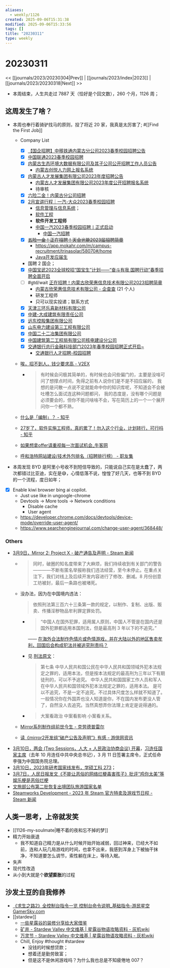 ```yaml
---
aliases:
  - weekly/1126
created: 2025-09-06T15:31:38
modified: 2025-09-06T15:33:56
tags: []
title: "20230311"
type: weekly
---
```


# 20230311

<< [[journals/2023/20230304|Prev]] | [[journals/2023/index|2023]] | [[journals/2023/20230318|Next]] >>

- 本周结束，人生共走过 7887 天（恰好是个回文数），260 个月，1126 周；

## 这周发生了啥？

- 本周也奉行着骑驴找马的原则，投了将近 20 家，我真是太厉害了; #[[Find the First Job]]
  - Company List
    - [x] [【国企招聘】中移铁通内蒙古分公司2023春季校园招聘公告](https://mp.weixin.qq.com/s/Dxs8e19GHYJ1yVzxCZDi7g)
    - [x] [中国联通2023春季校园招聘](https://chinaunicom.zhaopin.com/com.html)
    - [x] [内蒙古生态环境大数据有限公司及其子公司公开招聘工作人员公告](https://mp.weixin.qq.com/s/ZbffGryGVJALAxg6y6vtgg)
      - [内蒙古创悦人力网上报名系统](http://exam.nmcyrl.com/my)
    - [x] [内蒙古人才发展集团有限公司2023年度招聘公告](https://mp.weixin.qq.com/s/5N51cijdfxmYInh1SddYZg)
      - [内蒙古人才发展集团有限公司2023年度公开招聘报名系统](http://bm.nmgksw.com/NMGRCFZJT2023/WebPages/UserSendAudit.aspx)
      - 待审核
    - [x] [六险二金！内蒙古分公司招聘](https://mp.weixin.qq.com/s/1A1A3Caw8Lt4d2lN-fpExQ)
    - [x] [2月宣讲行程｜一汽-大众2023春季校园招聘](https://mp.weixin.qq.com/s/LLc-xf_MeCsSQijlfSnrGA)
      - [信息管理与信息系统](https://faw-zhaopin.hotjob.cn/SU603374380dcad4635b836531/pb/posDetail.html?postId=634fd2db0dcad415540608df&postType=campus)；
      - [软件工程](https://faw-zhaopin.hotjob.cn/SU603374380dcad4635b836531/pb/posDetail.html?postId=634fd2db2f9d24539d00b7e4&postType=campus)
      - **软件开发工程师**
      - [中国一汽2023春季校园招聘丨正式启动](https://mp.weixin.qq.com/s/RmdlYCfCQLcoGAN1firBMw)
        - [中国一汽招聘](https://faw-zhaopin.hotjob.cn/)
    - [x] ~~[五险一金！正在招聘！天合光能2023届招聘简章](https://mp.weixin.qq.com/s/FfGeRZgTo7GwRcRmp7_OHg)~~
      - https://app.mokahr.com/m/campus-recruitment/trinasolar/58070#/home
      - [Java开发应届生](https://app.mokahr.com/campus-recruitment/trinasolar/58070#/job/46198971-1066-4cfa-b70d-a342501b0133)
    - 国聘 2 国企；
    - [x] [中国宝武2023全球校招“国宝生”计划——“奋斗有我 国聘行动”春季招聘全面开启](https://mp.weixin.qq.com/s?srcid=0307HbYL0IkoZfhl86lTIb0d&scene=23&sharer_sharetime=1678174725251&mid=2247617233&sharer_shareid=476f959d7bbea03dedb21732b2a9911f&sn=66d327a4564f95f0c4abd8167238d55e&idx=3&__biz=MzU4MzQ2NzUxMw%3D%3D&chksm=fdabe247cadc6b51ffe752ad2fd5be96d69977c3439b4d43a253dc70efe9ad5627f8aaa29a23&mpshare=1#rd)
    - [ ] #gtd/wait [正在招聘！内蒙古欣荣惠信息技术有限公司2023招聘简章](https://mp.weixin.qq.com/s/DAb15geEO6ePG1Xfn6Db6g)
      - [内蒙古欣荣惠信息技术有限公司 - 企查查](https://www.qcc.com/firm/c5fd77c4ae6c00dd83e395a20d4ef2d9.html) (21 个人)
      - 研发工程师
      - 只可以现实投递；联系方式
    - [x] [天津三环乐喜新材料有限公司](https://imu.nmbys.cn/teachin/view/id/9208)
    - [x] [中建-大成建筑有限责任公司](https://imu.nmbys.cn/teachin/view/id/9154)
    - [x] [远东控股集团有限公司](https://imu.nmbys.cn/teachin/view/id/9335)
    - [x] [山东电力建设第三工程有限公司](https://imu.nmbys.cn/teachin/view/id/9070)
    - [x] [中国二十二冶集团有限公司](https://imu.nmbys.cn/teachin/view/id/9294)
    - [x] [中国建筑第二工程局有限公司核电建设分公司](https://imu.nmbys.cn/teachin/view/id/9245)
    - [x] [交通银行总行金融科技部门2023年春季校园招聘正式开启~](https://mp.weixin.qq.com/s/5yHcQmnZ_CxBEU9IQ_xD3w)
      - [交通银行人才招聘-校园招聘](https://job.bankcomm.com/queryPosition.do)
  - [唉，招不到人，钱少要求高 - V2EX](https://www.v2ex.com/t/920862)
    - > 有时候会问极其简单的，有时候也会问些偏门的，主要是没啥可问了想撑点时间，免得之前有人说你们是不是不招应届的，
      我想的是问散一点说不定就能命中你的知识库呢，不知道会不会被吐槽怎么面试连这种问题都问，
      我的态度是，没有哪个问题是必须要会的，但你不能问啥啥不会，写在简历上的一个一个展开问你一个都不熟，

  - [什么是「编制」？ - 知乎](https://www.zhihu.com/question/20476176)
  - [27岁了，软件实施工程师，真的累了！勿入这个行业，计划转行，可行吗 - 知乎](https://zhuanlan.zhihu.com/p/27675196)
  - [如果想拿offer请重视每一次面试机会_牛客网](https://www.nowcoder.com/feed/main/detail/8eabc88feb2b445387ebfe2a7c1995cd)
  - [呼和浩特网站建设/技术外包排名（招聘排行榜） - 职友集](https://www.jobui.com/rank/company/view/huhehaote/wangzhanjianshe/)
- 本周发现 BYD 是阿里小号收不到短信导致的，只能说自己实在是太蠢了，两次都错过比亚迪，实在是😅，心情低落不说，惶惶了好几天，也等不到 BYD 的一个流程，度日如年；
- [x] Enable kiwi browser bing ai copilot.
  - Just use like in ungoogle-chrome
  - Devtools -> More tools -> Network conditions
    - Disable cache
    - User agent
  - https://developer.chrome.com/docs/devtools/device-mode/override-user-agent/
  - https://www.searchenginejournal.com/change-user-agent/368448/

### Others

- [3月9日，Mirror 2: Project X - 破产通告及声明 - Steam 新闻](https://store.steampowered.com/news/app/1832640/view/3678916525458192957?l=schinese)
  - > 同时，破圈的知名度带来了大麻烦，我们持续收到有关部门的警告————不断有匿名举报称我们违法经营，至今未停止。在重点关注下，我们对线上及后续开发内容进行了修改、删减。8 月份创意工坊被封，最后一条路也被堵死。
  - 没办法，因为在中国境内违法：

      > 依照刑法第三百六十三条第一款的规定，以制作、复制、出版、贩卖、传播淫秽物品牟利罪定罪处罚。

    - > “中国人在国外犯罪，适用属人原则，中国人不管是在国内还是国外犯罪都适用本国刑法，但是最高刑 3 年以下的不追究。”

      —— [在海外合法制作色情片或色情游戏，并在大陆以外的地区售卖牟利，回国后会构成犯法并被追究刑责吗？](https://www.reddit.com/r/China_irl/comments/tbiitn/%E5%9C%A8%E6%B5%B7%E5%A4%96%E5%90%88%E6%B3%95%E5%88%B6%E4%BD%9C%E8%89%B2%E6%83%85%E7%89%87%E6%88%96%E8%89%B2%E6%83%85%E6%B8%B8%E6%88%8F%E5%B9%B6%E5%9C%A8%E5%A4%A7%E9%99%86%E4%BB%A5%E5%A4%96%E7%9A%84%E5%9C%B0%E5%8C%BA%E5%94%AE%E5%8D%96%E7%89%9F%E5%88%A9%E5%9B%9E%E5%9B%BD%E5%90%8E%E4%BC%9A%E6%9E%84%E6%88%90%E7%8A%AF%E6%B3%95%E5%B9%B6%E8%A2%AB%E8%BF%BD%E7%A9%B6%E5%88%91%E8%B4%A3%E5%90%97/)

    - 见 [刑法原文](http://gongbao.court.gov.cn/Details/f8e30d0689b23f57bfc782d21035c3.html?sw=%E4%B8%AD%E5%8D%8E%E4%BA%BA%E6%B0%91%E5%85%B1%E5%92%8C%E5%9B%BD%E5%88%91%E6%B3%95)：

        > 第七条 中华人民共和国公民在中华人民共和国领域外犯本法规定之罪的，适用本法，但是按本法规定的最高刑为三年以下有期徒刑的，可以不予追究。
      中华人民共和国国家工作人员和军人在中华人民共和国领域外犯本法规定之罪的，适用本法。
      是可以不追究，不是一定不追究。不过具体尺度怎么样就不知道了。
      一般情况你在外国弄也没人知道是你，不在国内发布更没人管了，自然没人去追究。当然真想弄你法理上肯定是说得通的。

    - > 大案看政治 中案看影响 小案看关系。
  - [Mirror系列制作组前世今生 - 克劳德普雷尔](https://api.xiaoheihe.cn/v3/bbs/app/api/web/share?link_id=101142320)
  - [读《mirror2开发组“破产公告及声明”》有感 - 游侠网资讯](https://api.xiaoheihe.cn/v3/bbs/app/api/web/share?link_id=101149016)
- [3月10日，两会 (Two Sessions，人大 + 人民政治协商会议) 开幕](https://twitter.com/abcchinese/status/1634019903710658560)，[习连任国家主席](https://twitter.com/nytchinese/status/1634099564809519107)（去年 10 月连任中共中央总书记），3 月 11 日签署主席令，正式任命李强为中国国务院总理。
- [3月10日，2023年研考国家线发布，学硕工科 273](https://www.thepaper.cn/newsDetail_forward_22198183)；
- [3月7日，人民日报发文《不能让恶俗的网络烂梗毒害孩子》批评“鸡你太美”等娱乐梗是恶俗烂梗](https://chinadigitaltimes.net/chinese/693601.html)
- [文旅部公布第二批恢复出境团队旅游国家名单](https://www.jiemian.com/article/9048377.html)
- [Steamworks Development - 2023 年 Steam 官方特卖及游戏节日程 - Steam 新闻](https://store.steampowered.com/news/group/4145017/view/3645136358931000680?l=schinese)

## 人类一思考，上帝就发笑

- [[1126-my-soulmate|睡不着的夜和忘不掉的梦]]
- 精力开始衰退
  - 我不知道自己精力是从什么时候开始开始减弱，回过神来，已经大不如前，连和人玩几局游戏的时间，也拿不出来，我感到浑身上下被抽干抹净，不知道要怎么调节，索性躺在床上，等待入眠。
- 失声
- 现代性改造
- 从小到大就是个**欲望膨胀**的过程

## 沙发土豆的自我修养

- [《求生之路2》全控制台指令一览 控制台命令说明_基础指令-游民星空 GamerSky.com](https://www.gamersky.com/handbook/201707/925899.shtml)
- [[stardew]]
  - [一些星露谷的装修分享给大家借鉴](https://api.xiaoheihe.cn/v3/bbs/app/api/web/share?link_id=100974438)
  - [矿井 - Stardew Valley 中文维基 | 星露谷物语攻略资料 - 灰机wiki](https://xinglugu.huijiwiki.com/wiki/%E7%9F%BF%E4%BA%95)
  - [万灵节 - Stardew Valley 中文维基 | 星露谷物语攻略资料 - 灰机wiki](https://xinglugu.huijiwiki.com/wiki/%E4%B8%87%E7%81%B5%E8%8A%82)
  - Chill, Enjoy #thought #stardew
    - 没钱的时候想贷款；
    - 想着还是勤劳致富；
    - 但是这不是休闲游戏吗？为什么我也总是不知疲倦地 007？

